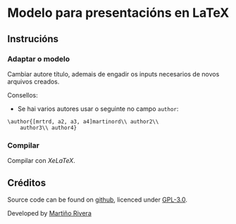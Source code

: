 # Modelo para presentacións en LaTeX
## Instrucións
### Adaptar o modelo

Cambiar autore título, ademais de engadir os inputs necesarios de novos arquivos creados.

Consellos:
- Se hai varios autores usar o seguinte no campo `author`:

```
\author{[mrtrd, a2, a3, a4]martinord\\ author2\\
	author3\\ author4}
```

### Compilar

Compilar con *XeLaTeX*.


## Créditos

Source code can be found on [github](https://github.com/martinord/modelo-presentacion), licenced under [GPL-3.0](https://opensource.org/licenses/GPL-3.0).

Developed by [Martiño Rivera](https://github.com/martinord)
